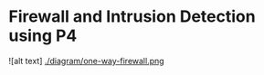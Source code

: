# Firewall and Intrusion Detection using P4

![alt text] [./diagram/one-way-firewall.png](https://github.com/hoangnguyen2809/Firewall-IDS/blob/master/diagram/one-way-firewall.png?raw=true)
